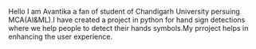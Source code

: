 Hello I am Avantika a fan of student of Chandigarh University persuing MCA(AI&ML).I have created a project in python for hand sign detections where we help people to detect their hands symbols.My prroject helps in enhancing the user experience.

